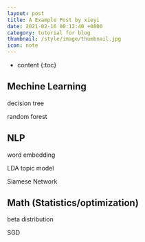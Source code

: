 ```yaml
---
layout: post
title: A Example Post by xieyi
date: 2021-02-16 00:12:40 +0800
category: tutorial for blog
thumbnail: /style/image/thumbnail.jpg
icon: note
---
```



* content
{:toc}

## Mechine Learning

decision tree

random forest

## NLP

word embedding

LDA topic model

Siamese Network

## Math (Statistics/optimization)

beta distribution

SGD